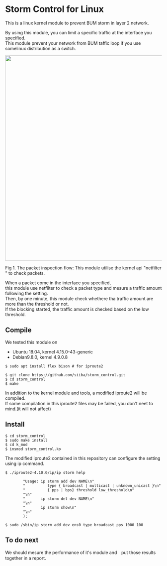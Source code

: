 # Storm Control for Linux
This is a linux kernel module to prevent BUM storm in layer 2 network. <br>

By using this module, you can limit a specific traffic at the interface you specified.  <br>
This module prevent your network from BUM taffic loop if you use somelinux distribution as a switch.

<img src="https://github.com/shiibaryu/storm_control/blob/master/pic/storm_struct-1.png" width=660px>

Fig 1. The packet inspection flow: This module utilise the kernel api "netfilter " to check packets. <br>

When a packet come in the interface you specified, <br>
this module use netfilter to check a packet type and mesure a traffic amount following the setting. <br>
Then, by one minute, this module check whethere tha traffic amount are more than the threshold or not. <br>
If the blocking started, the traffic amount is checked based on the low threshold.

## Compile
We tested this module on
- Ubuntu 18.04, kernel 4.15.0-43-generic
- Debian9.8.0, kernel 4.9.0.8

```shell-session
$ sudo apt install flex bison # for iproute2

$ git clone https://github.com/siiba/storm_control.git
$ cd storm_control
$ make
```
In addition to the kernel module and tools, a modified iproute2 will
be compiled.<br>
If some compilation in this iproute2 files may be failed, you don't neet to mind.(it will not affect)<br>

## Install

```shell-session
$ cd storm_control
$ sudo make install
$ cd k_mod
$ insmod storm_control.ko
```
The modified iproute2 contained in this repository can configure 
the setting using ip command.

```shell-session
$ ./iproute2-4.10.0/ip/ip storm help

		"Usage: ip storm add dev NAME\n"
		"          type { broadcast | multicast | unknown_unicast }\n"
		"          { pps | bps} threshold low_threshold\n"
		"\n"
		"       ip storm del dev NAME\n"
		"\n"
		"       ip storm show\n"
		"\n"
		);
    
$ sudo /sbin/ip storm add dev ens0 type broadcast pps 1000 100
```

## To do next

We should mesure the performance of it's module and　put those results together in a report.
